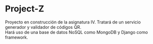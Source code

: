 # Project-Z
Proyecto en construcción de la asignatura IV.
Tratará de un servicio generador y validador de códigos QR.
<br>
Hará uso de una base de datos NoSQL como MongoDB y Django como framework.
